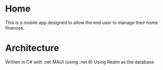 # Home

This is a mobile app designed to allow the end user to manage their home finances.

# Architecture

Written in C# with .net MAUI (using .net 8)
Using Realm as the database
